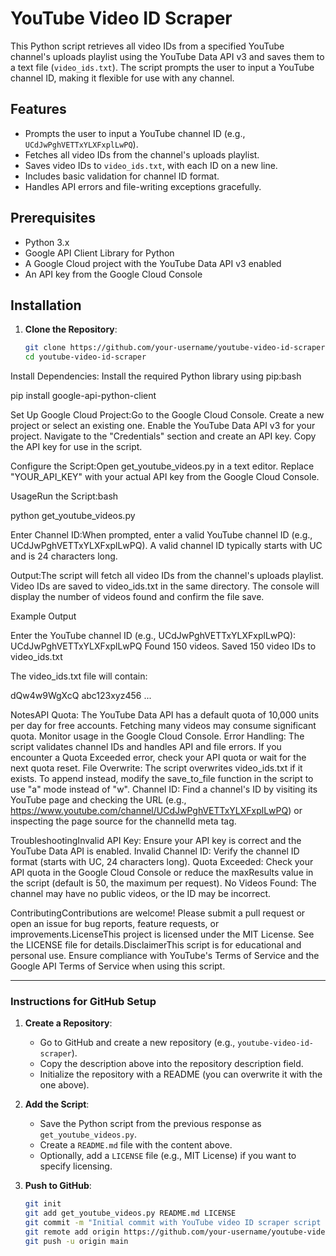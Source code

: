 # YouTube Video ID Scraper

This Python script retrieves all video IDs from a specified YouTube channel's uploads playlist using the YouTube Data API v3 and saves them to a text file (`video_ids.txt`). The script prompts the user to input a YouTube channel ID, making it flexible for use with any channel.

## Features
- Prompts the user to input a YouTube channel ID (e.g., `UCdJwPghVETTxYLXFxplLwPQ`).
- Fetches all video IDs from the channel's uploads playlist.
- Saves video IDs to `video_ids.txt`, with each ID on a new line.
- Includes basic validation for channel ID format.
- Handles API errors and file-writing exceptions gracefully.

## Prerequisites
- Python 3.x
- Google API Client Library for Python
- A Google Cloud project with the YouTube Data API v3 enabled
- An API key from the Google Cloud Console

## Installation

1. **Clone the Repository**:
   ```bash
   git clone https://github.com/your-username/youtube-video-id-scraper.git
   cd youtube-video-id-scraper

Install Dependencies:
Install the required Python library using pip:bash

pip install google-api-python-client

Set Up Google Cloud Project:Go to the Google Cloud Console.
Create a new project or select an existing one.
Enable the YouTube Data API v3 for your project.
Navigate to the "Credentials" section and create an API key.
Copy the API key for use in the script.

Configure the Script:Open get_youtube_videos.py in a text editor.
Replace "YOUR_API_KEY" with your actual API key from the Google Cloud Console.

UsageRun the Script:bash

python get_youtube_videos.py

Enter Channel ID:When prompted, enter a valid YouTube channel ID (e.g., UCdJwPghVETTxYLXFxplLwPQ).
A valid channel ID typically starts with UC and is 24 characters long.

Output:The script will fetch all video IDs from the channel's uploads playlist.
Video IDs are saved to video_ids.txt in the same directory.
The console will display the number of videos found and confirm the file save.

Example Output

Enter the YouTube channel ID (e.g., UCdJwPghVETTxYLXFxplLwPQ): UCdJwPghVETTxYLXFxplLwPQ
Found 150 videos.
Saved 150 video IDs to video_ids.txt

The video_ids.txt file will contain:

dQw4w9WgXcQ
abc123xyz456
...

NotesAPI Quota: The YouTube Data API has a default quota of 10,000 units per day for free accounts. Fetching many videos may consume significant quota. Monitor usage in the Google Cloud Console.
Error Handling: The script validates channel IDs and handles API and file errors. If you encounter a Quota Exceeded error, check your API quota or wait for the next quota reset.
File Overwrite: The script overwrites video_ids.txt if it exists. To append instead, modify the save_to_file function in the script to use "a" mode instead of "w".
Channel ID: Find a channel's ID by visiting its YouTube page and checking the URL (e.g., https://www.youtube.com/channel/UCdJwPghVETTxYLXFxplLwPQ) or inspecting the page source for the channelId meta tag.

TroubleshootingInvalid API Key: Ensure your API key is correct and the YouTube Data API is enabled.
Invalid Channel ID: Verify the channel ID format (starts with UC, 24 characters long).
Quota Exceeded: Check your API quota in the Google Cloud Console or reduce the maxResults value in the script (default is 50, the maximum per request).
No Videos Found: The channel may have no public videos, or the ID may be incorrect.

ContributingContributions are welcome! Please submit a pull request or open an issue for bug reports, feature requests, or improvements.LicenseThis project is licensed under the MIT License. See the LICENSE file for details.DisclaimerThis script is for educational and personal use. Ensure compliance with YouTube's Terms of Service and the Google API Terms of Service when using this script.


---

### Instructions for GitHub Setup
1. **Create a Repository**:
   - Go to GitHub and create a new repository (e.g., `youtube-video-id-scraper`).
   - Copy the description above into the repository description field.
   - Initialize the repository with a README (you can overwrite it with the one above).

2. **Add the Script**:
   - Save the Python script from the previous response as `get_youtube_videos.py`.
   - Create a `README.md` file with the content above.
   - Optionally, add a `LICENSE` file (e.g., MIT License) if you want to specify licensing.

3. **Push to GitHub**:
   ```bash
   git init
   git add get_youtube_videos.py README.md LICENSE
   git commit -m "Initial commit with YouTube video ID scraper script and README"
   git remote add origin https://github.com/your-username/youtube-video-id-scraper.git
   git push -u origin main